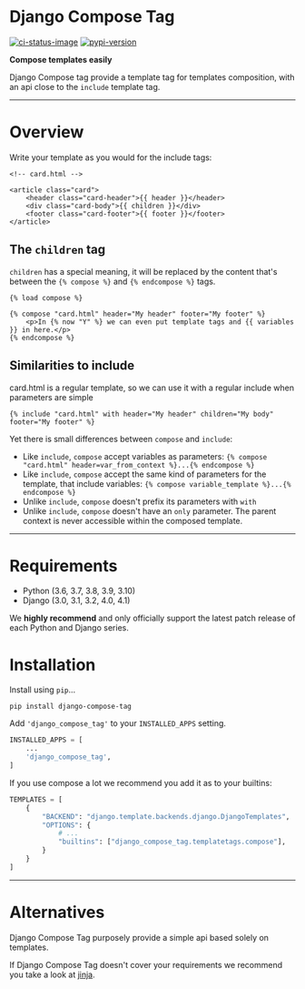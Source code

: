 # Django Compose Tag

[![ci-status-image]][ci-status]
[![pypi-version]][pypi]

**Compose templates easily**

Django Compose tag provide a template tag for templates composition, 
with an api close to the `include` template tag.

---

# Overview

Write your template as you would for the include tags:

```jinja
<!-- card.html -->

<article class="card">
    <header class="card-header">{{ header }}</header>
    <div class="card-body">{{ children }}</div>
    <footer class="card-footer">{{ footer }}</footer>
</article>
```

## The `children` tag

`children` has a special meaning, it will be replaced by the content that's between the `{% compose %}` and `{% endcompose %}` tags.

```jinja
{% load compose %}

{% compose "card.html" header="My header" footer="My footer" %}
    <p>In {% now "Y" %} we can even put template tags and {{ variables }} in here.</p>
{% endcompose %}
```

## Similarities to include

card.html is a regular template, so we can use it with a regular include when parameters are simple

```jinja
{% include "card.html" with header="My header" children="My body" footer="My footer" %}
```

Yet there is small differences between `compose` and `include`:

* Like `include`, `compose` accept variables as parameters: `{% compose "card.html" header=var_from_context %}...{% endcompose %}`
* Like `include`, `compose` accept the same kind of parameters for the template, that include variables: `{% compose variable_template %}...{% endcompose %}`
* Unlike `include`, `compose` doesn't prefix its parameters with `with`
* Unlike `include`, `compose` doesn't have an `only` parameter. The parent context is never accessible within the composed template.

----

# Requirements

* Python (3.6, 3.7, 3.8, 3.9, 3.10)
* Django (3.0, 3.1, 3.2, 4.0, 4.1)

We **highly recommend** and only officially support the latest patch release of
each Python and Django series.

# Installation

Install using `pip`...

    pip install django-compose-tag

Add `'django_compose_tag'` to your `INSTALLED_APPS` setting.
```python
INSTALLED_APPS = [
    ...
    'django_compose_tag',
]
```

If you use compose a lot we recommend you add it as to your builtins:

```python
TEMPLATES = [
    {
        "BACKEND": "django.template.backends.django.DjangoTemplates",
        "OPTIONS": {
            # ...
            "builtins": ["django_compose_tag.templatetags.compose"],
        }
    }
]
```

---

# Alternatives

Django Compose Tag purposely provide a simple api based solely on templates.

If Django Compose Tag doesn't cover your requirements we recommend you take a look at [jinja][jinja-homepage].

[ci-status-image]: https://github.com/HelloWatt/django-compose-tag/actions/workflows/main.yml/badge.svg
[ci-status]: https://github.com/HelloWatt/django-compose-tag/actions/workflows/main.yml
[pypi-version]: https://img.shields.io/pypi/v/django-compose-tag.svg
[pypi]: https://pypi.org/project/django-compose-tag/


[jinja-homepage]: https://jinja.palletsprojects.com
